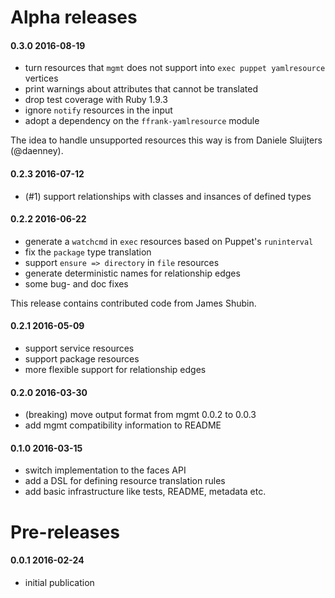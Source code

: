 # Alpha releases

#### 0.3.0 2016-08-19

 * turn resources that `mgmt` does not support into `exec puppet yamlresource` vertices
 * print warnings about attributes that cannot be translated
 * drop test coverage with Ruby 1.9.3
 * ignore `notify` resources in the input
 * adopt a dependency on the `ffrank-yamlresource` module

The idea to handle unsupported resources this way is from Daniele Sluijters (@daenney).

#### 0.2.3 2016-07-12

 * (#1) support relationships with classes and insances of defined types

#### 0.2.2 2016-06-22

 * generate a `watchcmd` in `exec` resources based on Puppet's `runinterval`
 * fix the `package` type translation
 * support `ensure => directory` in `file` resources
 * generate deterministic names for relationship edges
 * some bug- and doc fixes

This release contains contributed code from James Shubin.

#### 0.2.1 2016-05-09

 * support service resources
 * support package resources
 * more flexible support for relationship edges

#### 0.2.0 2016-03-30

 * (breaking) move output format from mgmt 0.0.2 to 0.0.3
 * add mgmt compatibility information to README

#### 0.1.0 2016-03-15

 * switch implementation to the faces API
 * add a DSL for defining resource translation rules
 * add basic infrastructure like tests, README, metadata etc.

# Pre-releases

#### 0.0.1 2016-02-24

 * initial publication
